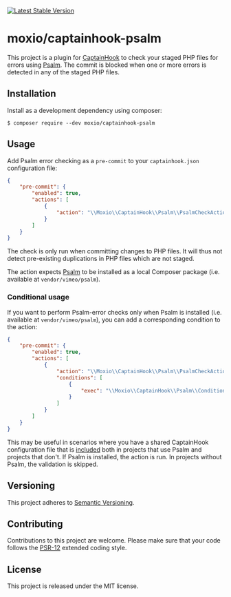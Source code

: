 [![Latest Stable Version](https://poser.pugx.org/moxio/captainhook-psalm/v/stable)](https://packagist.org/packages/moxio/captainhook-psalm)

moxio/captainhook-psalm
==================================
This project is a plugin for [CaptainHook](https://github.com/captainhookphp/captainhook) to check your staged PHP files
for errors using [Psalm](https://psalm.dev/). The commit is blocked when one or more errors is detected in any of the
staged PHP files.

Installation
------------
Install as a development dependency using composer:
```
$ composer require --dev moxio/captainhook-psalm
```

Usage
-----
Add Psalm error checking as a `pre-commit` to your `captainhook.json` configuration file:
```json
{
    "pre-commit": {
        "enabled": true,
        "actions": [
            {
                "action": "\\Moxio\\CaptainHook\\Psalm\\PsalmCheckAction"
            }
        ]
    }
}
```

The check is only run when committing changes to PHP files. It will thus not detect pre-existing duplications in PHP
files which are not staged.

The action expects [Psalm](https://github.com/vimeo/psalm) to be installed as a local Composer package (i.e. available
at `vendor/vimeo/psalm`).

### Conditional usage
If you want to perform Psalm-error checks only when Psalm is installed (i.e. available at
`vendor/vimeo/psalm`), you can add a corresponding condition to the action:
```json
{
    "pre-commit": {
        "enabled": true,
        "actions": [
            {
                "action": "\\Moxio\\CaptainHook\\Psalm\\PsalmCheckAction",
                "conditions": [
                    {
                        "exec": "\\Moxio\\CaptainHook\\Psalm\\Condition\\PsalmInstalled"
                    }
                ]
            }
        ]
    }
}
```
This may be useful in scenarios where you have a shared CaptainHook configuration file that is
[included](https://captainhookphp.github.io/captainhook/configure.html#includes) both in projects that use Psalm and
projects that don't. If Psalm is installed, the action is run. In projects without Psalm, the validation is skipped.

Versioning
----------
This project adheres to [Semantic Versioning](http://semver.org/).

Contributing
------------
Contributions to this project are welcome. Please make sure that your code follows the
[PSR-12](https://www.php-fig.org/psr/psr-12/) extended coding style.

License
-------
This project is released under the MIT license.
